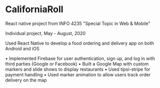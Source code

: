 # CaliforniaRoll

React native project from INFO 4235 "Special Topic in Web & Mobile"

Individual project, May - August, 2020

Used React Native to develop a food ordering and delivery app on both Android and iOS

•	Implemented Firebase for user authentication, sign up, and log in with third parties (Google or Facebook)
•	Built a Google Map with custom markers and slide shows to display restaurants
•	Used tipsi-stripe for payment handling
•	Used marker animation to allow users track order delivery on the map 

